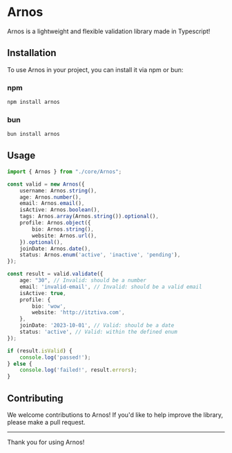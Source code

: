 # Arnos

Arnos is a lightweight and flexible validation library made in Typescript!

## Installation

To use Arnos in your project, you can install it via npm or bun:

### npm

```bash
npm install arnos
```

### bun

```bash
bun install arnos
```

## Usage

```typescript
import { Arnos } from "./core/Arnos";

const valid = new Arnos({
    username: Arnos.string(),
    age: Arnos.number(),
    email: Arnos.email(),
    isActive: Arnos.boolean(),
    tags: Arnos.array(Arnos.string()).optional(),
    profile: Arnos.object({
        bio: Arnos.string(),
        website: Arnos.url(),
    }).optional(),
    joinDate: Arnos.date(),
    status: Arnos.enum('active', 'inactive', 'pending'),
});

const result = valid.validate({
    age: "30", // Invalid: should be a number
    email: 'invalid-email', // Invalid: should be a valid email
    isActive: true,
    profile: {
        bio: 'wow',
        website: 'http://itztiva.com',
    },
    joinDate: '2023-10-01', // Valid: should be a date
    status: 'active', // Valid: within the defined enum
});

if (result.isValid) {
    console.log('passed!');
} else {
    console.log('failed!', result.errors);
}
```

## Contributing

We welcome contributions to Arnos! If you'd like to help improve the library, please make a pull request.

---

Thank you for using Arnos! 
